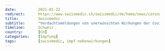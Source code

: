 ```yaml
---
date:          2021-01-22
redirect:      https://www.swissmedic.ch/swissmedic/de/home/news/coronavirus-covid-19/verdachtsmeldungen-impfstoff-covid19.html
title:         Swissmedic
subtitle:      "Verdachtsmeldungen von unerwünschten Wirkungen der Covid-19-Impfstoffe in der Schweiz"
timeline:      Schweiz
country:       [CH]
categories:    [Impfung]
tags:          [swissmedic, impf-nebenwirkungen]
---
```

